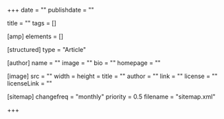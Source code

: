 +++
date = ""
publishdate = ""

title = ""
tags = []

[amp]
    elements = []
    
[structured]
    type = "Article"

[author]
    name = ""
    image = ""
    bio = ""
    homepage = ""

[image]
    src = ""
    width = 
    height = 
    title = ""
    author = ""
    link = ""
    license = ""
    licenseLink = ""

[sitemap]
  changefreq = "monthly"
  priority = 0.5
  filename = "sitemap.xml"

+++